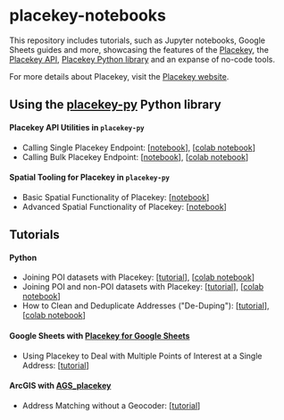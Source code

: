 # placekey-notebooks
This repository includes tutorials, such as Jupyter notebooks, Google Sheets guides and more, showcasing the features of the [Placekey](https://placekey.io), the [Placekey API](https://docs.placekey.io/), [Placekey Python library](https://github.com/Placekey/placekey-py) and an expanse of no-code tools. 

For more details about Placekey, visit the [Placekey website](https://placekey.io/).

## Using the [placekey-py](https://github.com/Placekey/placekey-py) Python library
#### Placekey API Utilities in `placekey-py`
* Calling Single Placekey Endpoint: [[notebook](notebooks/Placekey_py_Simple_Getting_Started_Single.ipynb)], [[colab notebook](https://colab.research.google.com/drive/1Uap9so3Es2PUo1mNaTswYqKmgD41Rebh?usp=sharing)]
* Calling Bulk Placekey Endpoint: [[notebook](notebooks/Placekey_py_Simple_Getting_Started_Bulk.ipynb)], [[colab notebook](https://colab.research.google.com/drive/1y_81Kb-j1XXTxLP4B_LJXBZp2YoFJDHr?usp=sharing)]


#### Spatial Tooling for Placekey in `placekey-py`
* Basic Spatial Functionality of Placekey: [[notebook](notebooks/basic_functionality.ipynb)]
* Advanced Spatial Functionality of Placekey: [[notebook](notebooks/advanced_functionality.ipynb)]


## Tutorials

#### Python
* Joining POI datasets with Placekey: [[tutorial](https://www.placekey.io/blog/joining-overture-and-npi-datasets)], [[colab notebook](https://colab.research.google.com/drive/17BimmoiW4bqpyBb0-MdK2z9MwcSVAb-8?usp=sharing)]
* Joining POI and non-POI datasets with Placekey: [[tutorial](https://www.placekey.io/tutorials/joining-poi-and-non-poi-datasets-with-placekey)], [[colab notebook](https://colab.research.google.com/drive/1meH81cvoMx1IxvQ7GCVKSkW1bJM2d-DV)]
* How to Clean and Deduplicate Addresses ("De-Duping"): [[tutorial](https://www.placekey.io/tutorials/cleaning-duplicate-addresses-using-placekey)], [[colab notebook](https://colab.research.google.com/drive/178QyBsAH1quI57fxoG5yDT-IJ3RIhOoZ)]

#### Google Sheets with [Placekey for Google Sheets](https://workspace.google.com/marketplace/app/placekey_geocoder_and_address_parser/395020363939)
* Using Placekey to Deal with Multiple Points of Interest at a Single Address: [[tutorial](https://www.placekey.io/tutorials/accounts-for-multiple-points-of-interest-at-a-single-address)]

#### ArcGIS with [AGS_placekey](https://github.com/riccardoklinger/AGS_placekey)
* Address Matching without a Geocoder: [[tutorial](https://www.placekey.io/tutorials/address-matching-without-a-geocoder)]